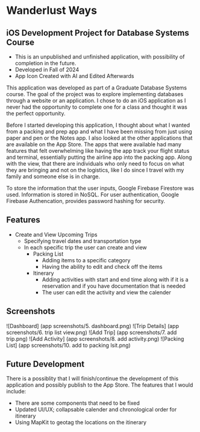 # Wanderlust Ways
## iOS Development Project for Database Systems Course

* This is an unpublished and unfinished application, with possibility of completion in the future.
* Developed in Fall of 2024
* App Icon Created with AI and Edited Afterwards

This application was developed as part of a Graduate Database Systems course. The goal of the project was to explore implementing databases through a website or an application. I chose to do an iOS application as I never had the opportunity to complete one for a class and thought it was the perfect opportunity. 

Before I started developing this application, I thought about what I wanted from a packing and prep app and what I have been missing from just using paper and pen or the Notes app. I also looked at the other applications that are available on the App Store. The apps that were available had many features that felt overwhelming like having the app track your flight status and terminal, essentially putting the airline app into the packing app. Along with the view, that there are individuals who only need to focus on what they are bringing and not on the logistics, like I do since I travel with my family and someone else is in charge. 

To store the information that the user inputs, Google Firebase Firestore was used. Information is stored in NoSQL. 
For user authentication, Google Firebase Authencation, provides password hashing for security. 

## Features
- Create and View Upcoming Trips
  - Specifying travel dates and transportation type
  - In each specific trip the user can create and view
    - Packing List
      - Adding items to a specific category
      - Having the ability to edit and check off the items
    - Itinerary
      - Adding activities with start and end time along with if it is a reservation and if you have documentation that is needed
      - The user can edit the activity and view the calender

## Screenshots
![Dashboard] (app screenshots/5. dashboard.png)
![Trip Details] (app screenshots/6. trip list view.png)
![Add Trip] (app screenshots/7. add trip.png)
![Add Activity] (app screenshots/8. add activity.png)
![Packing List] (app screenshots/10. add to packing lsit.png)


## Future Development 
There is a possiblity that I will finish/continue the development of this application and possibly publish to the App Store. The features that I would include:
- There are some components that need to be fixed
- Updated UI/UX; collapsable calender and chronological order for itinerary
- Using MapKit to geotag the locations on the itinerary 
